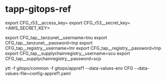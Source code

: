 # tapp-gitops-ref


export CFG_r53__access_key=<AWS ACCESS KEY>
export CFG_r53__secret_key=<AWS_SECRET_KEY>

export CFG_tap__tanzunet__username=tnu
export CFG_tap__tanzunet__password=tnp
export CFG_tap__registry__username=tnr
export CFG_tap__registry__password=tnp
export CFG_tap__supplychainregistry__username=scu
export CFG_tap__supplychainregistry__password=scp

ytt -f gitops/common -f gitops/appref1 --data-values-env CFG --data-values-file=config-appref1.yaml